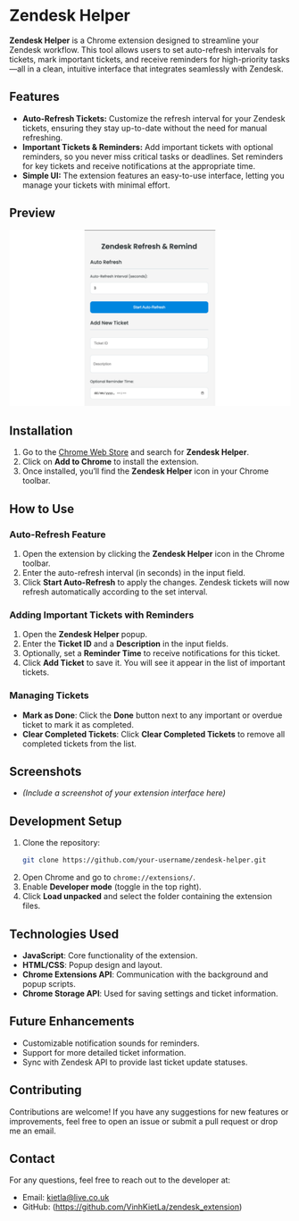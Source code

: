 # **Zendesk Helper**

**Zendesk Helper** is a Chrome extension designed to streamline your Zendesk workflow. This tool allows users to set auto-refresh intervals for tickets, mark important tickets, and receive reminders for high-priority tasks—all in a clean, intuitive interface that integrates seamlessly with Zendesk.

## **Features**

- **Auto-Refresh Tickets:** Customize the refresh interval for your Zendesk tickets, ensuring they stay up-to-date without the need for manual refreshing.
- **Important Tickets & Reminders:** Add important tickets with optional reminders, so you never miss critical tasks or deadlines. Set reminders for key tickets and receive notifications at the appropriate time.
- **Simple UI:** The extension features an easy-to-use interface, letting you manage your tickets with minimal effort.

## **Preview**

![Zendesk Helper Screenshot](./export_screenshot.png)

## **Installation**

1. Go to the [Chrome Web Store](https://chrome.google.com/webstore/category/extensions) and search for **Zendesk Helper**.
2. Click on **Add to Chrome** to install the extension.
3. Once installed, you’ll find the **Zendesk Helper** icon in your Chrome toolbar.

## **How to Use**

### Auto-Refresh Feature

1. Open the extension by clicking the **Zendesk Helper** icon in the Chrome toolbar.
2. Enter the auto-refresh interval (in seconds) in the input field.
3. Click **Start Auto-Refresh** to apply the changes. Zendesk tickets will now refresh automatically according to the set interval.

### Adding Important Tickets with Reminders

1. Open the **Zendesk Helper** popup.
2. Enter the **Ticket ID** and a **Description** in the input fields.
3. Optionally, set a **Reminder Time** to receive notifications for this ticket.
4. Click **Add Ticket** to save it. You will see it appear in the list of important tickets.

### Managing Tickets

- **Mark as Done**: Click the **Done** button next to any important or overdue ticket to mark it as completed.
- **Clear Completed Tickets**: Click **Clear Completed Tickets** to remove all completed tickets from the list.

## **Screenshots**

- _(Include a screenshot of your extension interface here)_

## **Development Setup**

1. Clone the repository:
   ```bash
   git clone https://github.com/your-username/zendesk-helper.git
   ```
2. Open Chrome and go to `chrome://extensions/`.
3. Enable **Developer mode** (toggle in the top right).
4. Click **Load unpacked** and select the folder containing the extension files.

## **Technologies Used**

- **JavaScript**: Core functionality of the extension.
- **HTML/CSS**: Popup design and layout.
- **Chrome Extensions API**: Communication with the background and popup scripts.
- **Chrome Storage API**: Used for saving settings and ticket information.

## **Future Enhancements**

- Customizable notification sounds for reminders.
- Support for more detailed ticket information.
- Sync with Zendesk API to provide last ticket update statuses.

## **Contributing**

Contributions are welcome! If you have any suggestions for new features or improvements, feel free to open an issue or submit a pull request or drop me an email.

## **Contact**

For any questions, feel free to reach out to the developer at:

- Email: kietla@live.co.uk
- GitHub: (https://github.com/VinhKietLa/zendesk_extension)
